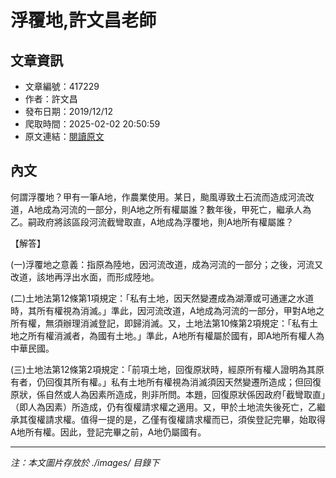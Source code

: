 # 浮覆地,許文昌老師

## 文章資訊
- 文章編號：417229
- 作者：許文昌
- 發布日期：2019/12/12
- 爬取時間：2025-02-02 20:50:59
- 原文連結：[閱讀原文](https://real-estate.get.com.tw/Columns/detail.aspx?no=417229)

## 內文
何謂浮覆地？甲有一筆A地，作農業使用。某日，颱風導致土石流而造成河流改道，A地成為河流的一部分，則A地之所有權屬誰？數年後，甲死亡，繼承人為乙。嗣政府將該區段河流截彎取直，A地成為浮覆地，則A地所有權屬誰？

【解答】

(一)浮覆地之意義：指原為陸地，因河流改道，成為河流的一部分；之後，河流又改道，該地再浮出水面，而形成陸地。

(二)土地法第12條第1項規定：｢私有土地，因天然變遷成為湖潭或可通運之水道時，其所有權視為消滅。」準此，因河流改道，A地成為河流的一部分，甲對A地之所有權，無須辦理消滅登記，即歸消滅。又，土地法第10條第2項規定：｢私有土地之所有權消滅者，為國有土地。」準此，A地所有權屬於國有，即A地所有權人為中華民國。

(三)土地法第12條第2項規定：｢前項土地，回復原狀時，經原所有權人證明為其原有者，仍回復其所有權。」私有土地所有權視為消滅須因天然變遷所造成；但回復原狀，係自然或人為因素所造成，則非所問。本題，回復原狀係因政府｢截彎取直」（即人為因素）所造成，仍有復權請求權之適用。又，甲於土地流失後死亡，乙繼承其復權請求權。值得一提的是，乙僅有復權請求權而已，須俟登記完畢，始取得A地所有權。因此，登記完畢之前，A地仍屬國有。

---
*注：本文圖片存放於 ./images/ 目錄下*
